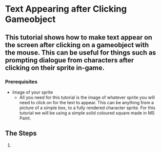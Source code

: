 # Text Appearing after Clicking Gameobject
## This tutorial shows how to make text appear on the screen after clicking on a gameobject with the mouse. This can be useful for things such as prompting dialogue from characters after clicking on their sprite in-game.
### Prerequisites
- Image of your sprite
  - All you need for this tutorial is the image of whatever sprite you will need to click on for the text to appear. This can be anything from a picture of a simple box, to a fully rendered character sprite. For this tutorial we will be using a simple solid coloured square made in MS Paint.

## The Steps
1) 
